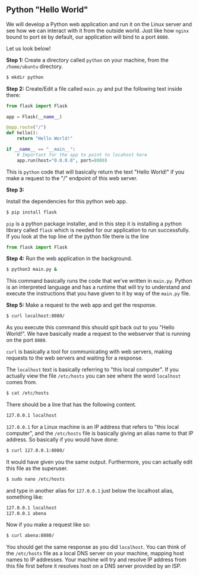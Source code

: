 ## Python "Hello World"

We will develop a Python web application and run it on the Linux server and see how we can interact with it from the outside world. Just like how `nginx` bound to port `80` by default, our application will bind to a port `8080`.

Let us look below!

**Step 1:**
Create a directory called `python` on your machine, from the `/home/ubuntu` directory.

```bash
$ mkdir python
```

**Step 2:**
Create/Edit a file called `main.py` and put the following text inside there:

```python
from flask import Flask

app = Flask(__name__)

@app.route("/")
def hello():
    return "Hello World!"

if __name__ == "__main__":
    # Important for the app to point to locahost here
    app.run(host="0.0.0.0", port=8080)
```

This is `python` code that will basically return the text "Hello World!" if you make a request to the "/" endpoint of this web server.


**Step 3:**

Install the dependencies for this python web app.

```bash
$ pip install flask
```

`pip` is a python package installer, and in this step it is installing a python library called `flask` which is needed for our application to run successfully. If you look at the top line of the python file there is the line

```python
from flask import Flask
```

**Step 4:**
Run the web application in the background.

```bash
$ python3 main.py &
```

This command basically runs the code that we've written in `main.py`. Python is an interpreted language and has a runtime that will try to understand and execute the instructions that you have given to it by way of the `main.py` file.


**Step 5:**
Make a request to the web app and get the response.

```bash
$ curl localhost:8080/
```

As you execute this command this should spit back out to you "Hello World!". We have basically made a request to the webserver that is running on the port `8080`.

`curl` is basically a tool for communicating with web servers, making requests to the web servers and waiting for a response.

The `localhost` text is basically referring to "this local computer". If you actually view the file `/etc/hosts` you can see where the word `localhost` comes from.

```bash
$ cat /etc/hosts
```

There should be a line that has the following content.

```bash
127.0.0.1 localhost
```

`127.0.0.1` for a Linux machine is an IP address that refers to "this local computer", and the `/etc/hosts` file is basically giving an alias name to that IP address. So basically if you would have done:

```bash
$ curl 127.0.0.1:8080/
```

It would have given you the same output. Furthermore, you can actually edit this file as the superuser.

```bash
$ sudo nano /etc/hosts
```

and type in another alias for `127.0.0.1` just below the localhost alias, something like:

```bash
127.0.0.1 localhost
127.0.0.1 abena
```

Now if you make a request like so:

```bash
$ curl abena:8080/
```

You should get the same response as you did `localhost`. You can think of the `/etc/hosts` file as a local DNS server on your machine, mapping host names to IP addresses. Your machine will try and resolve IP address from this file first before it resolves host on a DNS server provided by an ISP.